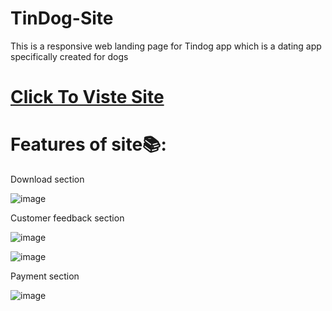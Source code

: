 # TinDog-Site
This is a responsive web landing page for Tindog app which is a dating app specifically created for dogs
# <a href="https://surya-bbas.github.io/TinDog-Site/"> Click To Viste Site </a>
# Features of site📚:

Download section

![image](https://user-images.githubusercontent.com/99864714/183146097-f59d1f91-d130-4340-ae85-5f2468c423d5.png)



Customer feedback section

![image](https://user-images.githubusercontent.com/99864714/183146550-cfa75b34-d882-4ca4-8fb7-8c04ca721ea7.png)

![image](https://user-images.githubusercontent.com/99864714/183146620-5f92c272-d5e4-4074-84e9-a35b6c28b089.png)


Payment section

![image](https://user-images.githubusercontent.com/99864714/183146888-2546bc49-21cd-4b74-96f8-af34b75df0c7.png)
